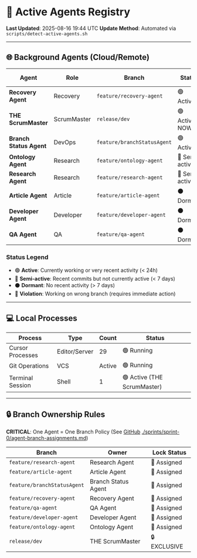# 🤖 Active Agents Registry
**Last Updated**: 2025-08-16 19:44 UTC
**Update Method**: Automated via `scripts/detect-active-agents.sh`

---

## 🌐 Background Agents (Cloud/Remote)

| Agent | Role | Branch | Status | Last Activity | Session Link |
|-------|------|--------|--------|---------------|--------------|
| **Recovery Agent** | Recovery | `feature/recovery-agent` | 🟢 Active | Today | [View Branch](https://github.com/Cerulean-Circle-GmbH/Web4Articles/tree/feature/recovery-agent) |
| **THE ScrumMaster** | ScrumMaster | `release/dev` | 🟢 Active NOW | Today | [GitHub](https://github.com/Cerulean-Circle-GmbH/Web4Articles/blob/release/dev/scrum.pmo/project.journal/2025-08-16-1854/project.state.md) [./2025-08-16-1854/project.state.md](file:///workspace/scrum.pmo/project.journal/2025-08-16-1854/project.state.md) |
| **Branch Status Agent** | DevOps | `feature/branchStatusAgent` | 🟢 Active | Yesterday | [View Branch](https://github.com/Cerulean-Circle-GmbH/Web4Articles/tree/feature/branchStatusAgent) |
| **Ontology Agent** | Research | `feature/ontology-agent` | 🔵 Semi-active | 3 days ago | [View Branch](https://github.com/Cerulean-Circle-GmbH/Web4Articles/tree/feature/ontology-agent) |
| **Research Agent** | Research | `feature/research-agent` | 🔵 Semi-active | 4 days ago | [View Branch](https://github.com/Cerulean-Circle-GmbH/Web4Articles/tree/feature/research-agent) |
| **Article Agent** | Article | `feature/article-agent` | ⚫ Dormant | No commits | [View Branch](https://github.com/Cerulean-Circle-GmbH/Web4Articles/tree/feature/article-agent) |
| **Developer Agent** | Developer | `feature/developer-agent` | ⚫ Dormant | No commits | [View Branch](https://github.com/Cerulean-Circle-GmbH/Web4Articles/tree/feature/developer-agent) |
| **QA Agent** | QA | `feature/qa-agent` | ⚫ Dormant | No commits | [View Branch](https://github.com/Cerulean-Circle-GmbH/Web4Articles/tree/feature/qa-agent) |

### Status Legend
- 🟢 **Active**: Currently working or very recent activity (< 24h)
- 🔵 **Semi-active**: Recent commits but not currently active (< 7 days)
- ⚫ **Dormant**: No recent activity (> 7 days)
- 🔴 **Violation**: Working on wrong branch (requires immediate action)

---

## 💻 Local Processes

| Process | Type | Count | Status |
|---------|------|-------|--------|
| Cursor Processes | Editor/Server | 29 | 🟢 Running |
| Git Operations | VCS | Active | 🟢 Running |
| Terminal Session | Shell | 1 | 🟢 Active (THE ScrumMaster) |

---

## 🔒 Branch Ownership Rules

**CRITICAL**: One Agent = One Branch Policy (See [GitHub](https://github.com/Cerulean-Circle-GmbH/Web4Articles/blob/release/dev/scrum.pmo/sprints/sprint-0/agent-branch-assignments.md) [./sprints/sprint-0/agent-branch-assignments.md](file:///workspace/scrum.pmo/sprints/sprint-0/agent-branch-assignments.md))

| Branch | Owner | Lock Status |
|--------|-------|-------------|
| `feature/research-agent` | Research Agent | 🔐 Assigned |
| `feature/article-agent` | Article Agent | 🔐 Assigned |
| `feature/branchStatusAgent` | Branch Status Agent | 🔐 Assigned |
| `feature/recovery-agent` | Recovery Agent | 🔐 Assigned |
| `feature/qa-agent` | QA Agent | 🔐 Assigned |
| `feature/developer-agent` | Developer Agent | 🔐 Assigned |
| `feature/ontology-agent` | Ontology Agent | 🔐 Assigned |
| `release/dev` | THE ScrumMaster | 🔒 EXCLUSIVE |
